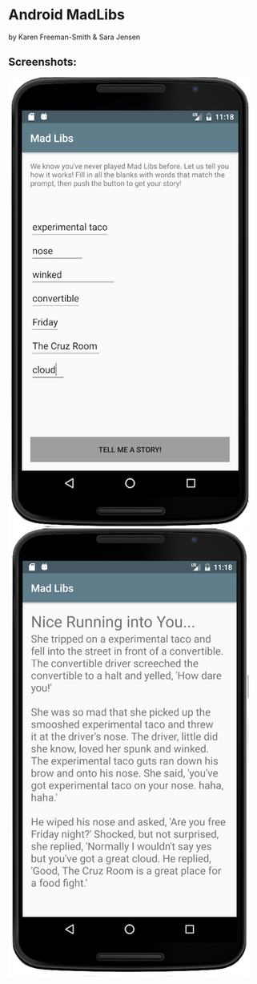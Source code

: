 # Android MadLibs
by Karen Freeman-Smith & Sara Jensen

## Screenshots:
![screenshot 2](screenshot2.png) ![screenshot 1](screenshot1.png)


